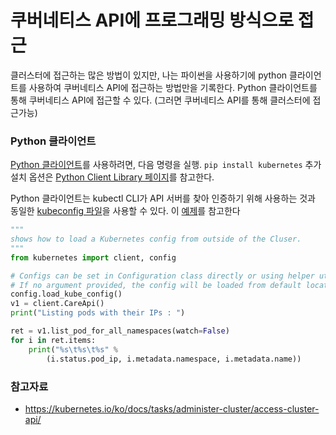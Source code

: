 # 쿠버네티스 API에 프로그래밍 방식으로 접근

클러스터에 접근하는 많은 방법이 있지만, 나는 파이썬을 사용하기에 python 클라이언트를 사용하여 쿠버네티스 API에 접근하는 방법만을 기록한다. Python 클라이언트를 통해 쿠버네티스 API에 접근할 수 있다. (그러면 쿠버네티스 API를 통해 클러스터에 접근가능)

### Python 클라이언트

[Python 클라이언트](https://github.com/kubernetes-client/python)를 사용하려면, 다음 명령을 실행. `pip install kubernetes` 추가 설치 옵션은 [Python Client Library 페이지](https://github.com/kubernetes-client/python)를 참고한다.

Python 클라이언트는 kubectl CLI가 API 서버를 찾아 인증하기 위해 사용하는 것과 동일한 [kubeconfig 파일](https://kubernetes.io/ko/docs/concepts/configuration/organize-cluster-access-kubeconfig/)을 사용할 수 있다. 이 [예제](https://github.com/kubernetes-client/python/blob/master/examples/out_of_cluster_config.py)를 참고한다

```python
"""
shows how to load a Kubernetes config from outside of the Cluser.
"""
from kubernetes import client, config

# Configs can be set in Configuration class directly or using helper utility.
# If no argument provided, the config will be loaded from default location.
config.load_kube_config()
v1 = client.CareApi()
print("Listing pods with their IPs : ")

ret = v1.list_pod_for_all_namespaces(watch=False)
for i in ret.items:
	print("%s\t%s\t%s" %
		(i.status.pod_ip, i.metadata.namespace, i.metadata.name))
```

















### 참고자료

- https://kubernetes.io/ko/docs/tasks/administer-cluster/access-cluster-api/

